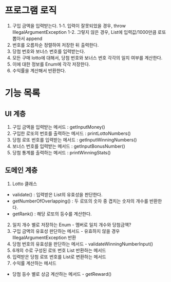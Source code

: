 # 프로그램 로직
1. 구입 금액을 입력받는다.
1-1. 입력이 잘못되었을 경우, throw IllegalArgumentException 
1-2. 그렇지 않은 경우, List<lotto>에 입력값/1000만큼 로또 뽑아서 append
2. 번호를 오름차순 정렬하여 저장한 뒤 출력한다.
3. 당첨 번호와 보너스 번호를 입력받는다.
4. 모든 구매 lotto에 대해서, 당첨 번호와 보너스 번호 각각의 일치 여부를 계산한다.
5. 이에 대한 정보를 Enum에 각각 저장한다.
6. 수익률을 계산해서 반환한다.
# 기능 목록

## UI 계층
1. 구입 금액을 입력받는 메서드 : getInputMoney()
2. 구입한 로또의 번호를 출력하는 메서드 : printLottoNumbers()
3. 당첨 로또 번호를 입력받는 메서드 : getInputWinningNumbers()
4. 보너스 번호를 입력받는 메서드 : getInputBonusNumber()
5. 당첨 통계를 출력하는 메서드 : printWinningStats()

## 도메인 계층
1. Lotto 클래스
 - validate() : 입력받은 List의 유효성을 판단한다.
 - getNumberOfOverlapping() : 두 로또의 숫자 중 겹치는 숫자의 개수를 반환한다.
 - getRank() : 해당 로또의 등수를 계산한다.

2. 일치 개수 별로 저장하는 Enum - 멤버로 일치 개수와 당첨금액?
3. 구입 금액의 유효성 판단하는 메서드 - 유효하지 않을 경우 IllegalArgumentException 반환
4. 당첨 번호의 유효성을 판단하는 메서드 - validateWinningNumberInput()
5. 6개의 수로 구성된 로또 번호 List 반환하는 메서드
6. 입력받은 당첨 로또 번호를 List로 변환하는 메서드
7. 수익률 계산하는 메서드
 - 당첨 등수 별로 상금 계산하는 메서드 - getReward()